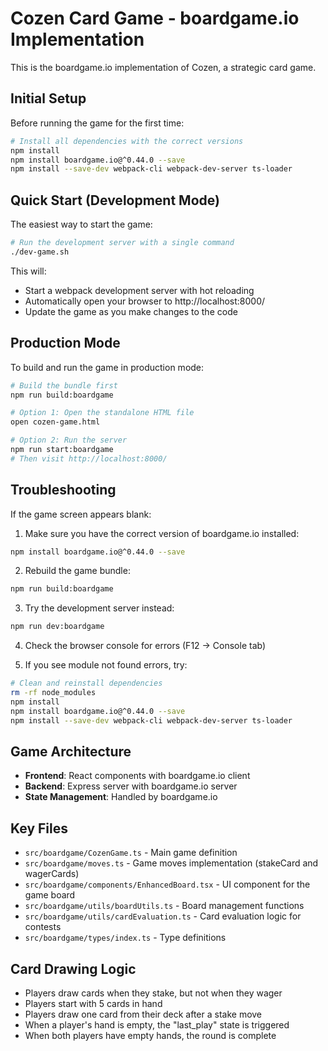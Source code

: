 # Cozen Card Game - boardgame.io Implementation

This is the boardgame.io implementation of Cozen, a strategic card game. 

## Initial Setup

Before running the game for the first time:

```bash
# Install all dependencies with the correct versions
npm install
npm install boardgame.io@^0.44.0 --save
npm install --save-dev webpack-cli webpack-dev-server ts-loader
```

## Quick Start (Development Mode)

The easiest way to start the game:

```bash
# Run the development server with a single command
./dev-game.sh
```

This will:
- Start a webpack development server with hot reloading
- Automatically open your browser to http://localhost:8000/
- Update the game as you make changes to the code

## Production Mode

To build and run the game in production mode:

```bash
# Build the bundle first
npm run build:boardgame

# Option 1: Open the standalone HTML file
open cozen-game.html

# Option 2: Run the server
npm run start:boardgame
# Then visit http://localhost:8000/
```

## Troubleshooting

If the game screen appears blank:

1. Make sure you have the correct version of boardgame.io installed:
```bash
npm install boardgame.io@^0.44.0 --save
```

2. Rebuild the game bundle:
```bash
npm run build:boardgame
```

3. Try the development server instead:
```bash
npm run dev:boardgame
```

4. Check the browser console for errors (F12 → Console tab)

5. If you see module not found errors, try:
```bash
# Clean and reinstall dependencies
rm -rf node_modules
npm install
npm install boardgame.io@^0.44.0 --save
npm install --save-dev webpack-cli webpack-dev-server ts-loader
```

## Game Architecture

- **Frontend**: React components with boardgame.io client
- **Backend**: Express server with boardgame.io server
- **State Management**: Handled by boardgame.io

## Key Files

- `src/boardgame/CozenGame.ts` - Main game definition
- `src/boardgame/moves.ts` - Game moves implementation (stakeCard and wagerCards)
- `src/boardgame/components/EnhancedBoard.tsx` - UI component for the game board
- `src/boardgame/utils/boardUtils.ts` - Board management functions
- `src/boardgame/utils/cardEvaluation.ts` - Card evaluation logic for contests
- `src/boardgame/types/index.ts` - Type definitions

## Card Drawing Logic

- Players draw cards when they stake, but not when they wager
- Players start with 5 cards in hand
- Players draw one card from their deck after a stake move
- When a player's hand is empty, the "last_play" state is triggered
- When both players have empty hands, the round is complete